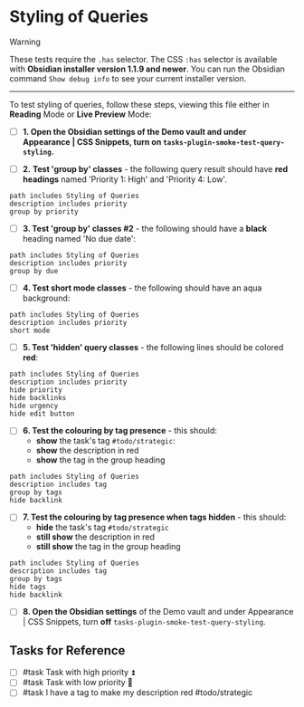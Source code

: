 # Styling of Queries

> [!Warning]
> These tests require the `.has` selector.
> The CSS `:has` selector is available with **Obsidian installer version 1.1.9 and newer**. You can run the Obsidian command `Show debug info` to see your current installer version.

---

To test styling of queries, follow these steps, viewing this file either in **Reading** Mode or **Live Preview** Mode:

- [ ] **1. Open the Obsidian settings of the Demo vault and under Appearance | CSS Snippets, turn on `tasks-plugin-smoke-test-query-styling`.**

- [ ] **2.** **Test 'group by' classes** - the following query result should have **red headings** named 'Priority 1: High' and 'Priority 4: Low'.

```tasks
path includes Styling of Queries
description includes priority
group by priority
```

- [ ] **3. Test 'group by' classes #2** - the following should have a **black** heading named 'No due date':

```tasks
path includes Styling of Queries
description includes priority
group by due
```

- [ ] **4. Test short mode classes** - the following should have an aqua background:

```tasks
path includes Styling of Queries
description includes priority
short mode
```

- [ ] **5. Test 'hidden' query classes** - the following lines should be colored **red**:

```tasks
path includes Styling of Queries
description includes priority
hide priority
hide backlinks
hide urgency
hide edit button
```

- [ ] **6. Test the colouring by tag presence** - this should:
  - **show** the task's tag `#todo/strategic`:
  - **show** the description in red
  - **show** the tag in the group heading

```tasks
path includes Styling of Queries
description includes tag
group by tags
hide backlink
```

- [ ] **7. Test the colouring by tag presence when tags hidden** - this should:
  - **hide** the task's tag `#todo/strategic`
  - **still show** the description in red
  - **still show** the tag in the group heading

```tasks
path includes Styling of Queries
description includes tag
group by tags
hide tags
hide backlink
```

- [ ] **8. Open the Obsidian settings** of the Demo vault and under Appearance | CSS Snippets, turn **off** `tasks-plugin-smoke-test-query-styling`.

## Tasks for Reference

- [ ] #task Task with high priority ⏫
- [ ] #task Task with low priority 🔽
- [ ] #task I have a tag to make my description red #todo/strategic
